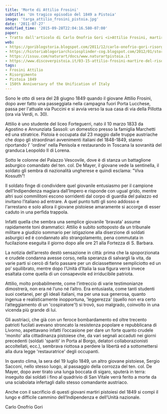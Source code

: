 ```yaml
---
title: 'Morte di Attilio Frosini'
subtitle: 'Un tragico episodio del 1849 a Pistoia'
image: 'targa_attilio_frosini_pistoia.jpg'
date: '2011-07-27'
modified_time: '2015-09-28T22:04:16.580-07:00'
paper:
- Tratto dall'articolo di Carlo Onofrio Gori <i>Attilio Frosini, martire del Risorgimento</i>, in «Naturart» n. 3 (giu. 2011)
web:
- https://goriblogstoria.blogspot.com/2011/12/carlo-onofrio-gori-risorgimento-pistoia.html
- https://historiablogoriarchiviosplinder-cog.blogspot.com/2012/01/storia-risorgimento-un-tragico-episodio.html
- https://issuu.com/naturart/docs/www.naturartpistoia.it
- https://www.discoverpistoia.it/03-15-attilio-frosini-martire-del-risorgimento/
tags:
- Frosini Attilio
- Risorgimento
- Pistoia 1849
- 150th Anniversary of the Unification of Italy
---
```

Sono le otto di sera del 28 giugno 1849 quando il giovane Attilio Frosini, dopo aver fatto una passeggiata nella campagna fuori Porta Lucchese, passa per l'attuale via Puccini e si avvia verso la sua casa di via della Pillotta (ora via Verdi, n. 30).

Attilio è uno studente del liceo Forteguerri, nato il 10 marzo 1833 da Agostino e Annunziata Sassoli: un domestico presso la famiglia Marchetti ed una stiratrice. Pistoia è occupata dal 23 maggio dalle truppe austriache che dopo gli straordinari avvenimenti italiani del 1848-1849, stanno riportando l’ 'ordine' nella Penisola e restaurando in Toscana la sovranità del granduca Leopoldo II di Lorena.

Sotto le colonne del Palazzo Vescovile, dove è di stanza un battaglione asburgico comandato del ten. col. De Mayer, il giovane vede la sentinella, il soldato gli sembra di nazionalità ungherese e quindi  esclama: "Viva Kossuth”!  

Il soldato finge di condividere quel giovanile entusiasmo per il campione dell'Indipendenza magiara dall’Impero e risponde con ugual grido, mentre altri suoi commilitoni escono sorridenti dal corpo di guardia del palazzo ed invitano l’italiano ad entrare. A quel punto tutti gli sono addosso e l'arrestano e solo allora il giovane pistoiese amaramente si accorge di esser caduto in una perfida trappola.

Infatti quella che sembra una semplice giovanile 'bravata' assume rapidamente toni drammatici: Attilio è subito sottoposto da un tribunale militare a giudizio sommario per istigazione alla diserzione di soldati asburgici ed è condannato allo strangolamento, pena commutata in fucilazione eseguita il giorno dopo alle ore 21 alla Fortezza di S. Barbara.

La notizia dell’arresto destò sensazione in città: prima che la spoporzionata e crudele condanna avesse corso, nella speranza di salvargli la vita, da varie parti si cercò di farlo passare per un diciassettenne sempliciotto ed un po’ squilibrato, mentre dopo l’Unità d’Italia la sua figura verrà invece esaltata come quella di un consapevole ed irriducibile patriota.

Attilio, molto probabilmente, come l’intreccio di varie testimonianze dimostrerà, non era né l’uno né l’altro. Era entusiasta, come tanti studenti suoi coetanei, per gli ideali italiani, ma per una sua generosa, quanto ingenua e realisticamente inopportuna, 'leggerezza' (quello non era certo l’atteggiamento di un 'cospiratore'!) si trovò, suo malgrado, coinvolto in una vicenda più grande di lui.

Gli austriaci, che già con un feroce bombardamento ed oltre trecento patrioti fucilati avevano stroncato la resistenza popolare e repubblicana di Livorno, aspettavano infatti l’occasione per dare un forte quanto crudele 'monito' alla cittadinanza pistoiese che, da vari segnali accaduti nei giorni precedenti (soldati 'spariti' in Porta al Borgo, delatori collaborazionisti accoltellati, ecc.), sembrava riottosa a perdere la libertà ed a sottomettersi alla dura legge 'restauratrice' degli occupanti.

In questo clima, la sera del 19 luglio 1849, un altro giovane pistoiese, Sergio Sacconi, nello stesso luogo, al passaggio della corrozza del ten. col. De Mayer, dopo aver tirato una lunga boccata di sigaro, sputerà in terra: inseguito dai soldati i fino al quadrivio di San Vitale verrà ferito a morte da una sciabolata infertagli dallo stesso comandante austriaco.

Anche con il sacrificio di questi giovani martiri pistoiesi del 1849 si compì il lungo e difficile cammino dell’Indipendenza e dell’Unità nazionale.

Carlo Onofrio Gori

